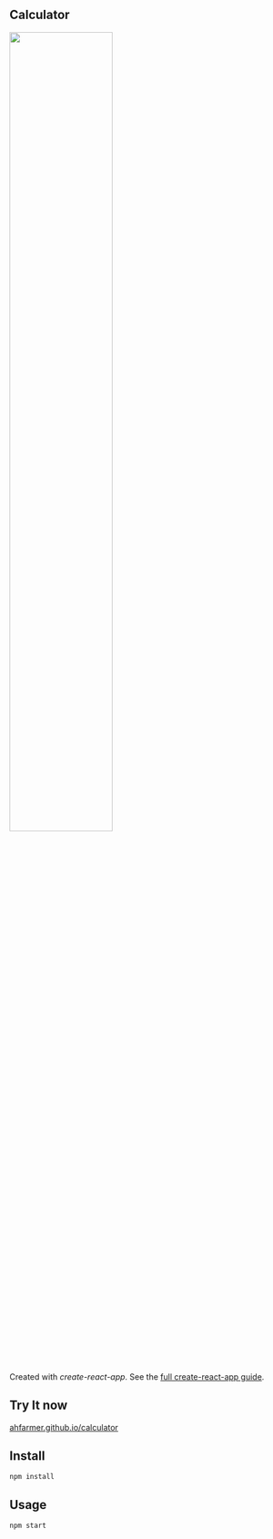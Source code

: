Calculator
---
<img src="Logotype primary.png" width="60%" height="60%" />

Created with *create-react-app*. See the [full create-react-app guide](https://github.com/facebookincubator/create-react-app/blob/master/packages/react-scripts/template/README.md).



Try It now
---

[ahfarmer.github.io/calculator](https://ahfarmer.github.io/calculator/)



Install
---

`npm install`



Usage
---

`npm start`
